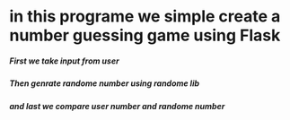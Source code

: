 # in this programe we simple create a number guessing game using Flask
##### First we take input from user
##### Then genrate randome number using randome lib
##### and last we compare user number and randome number